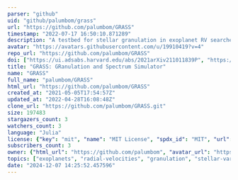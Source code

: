 ```yaml
---
parser: "github"
uid: "github/palumbom/grass"
url: "https://github.com/palumbom/GRASS"
timestamp: "2022-07-17 16:50:10.871289"
description: "A testbed for stellar granulation in exoplanet RV searches. "
avatar: "https://avatars.githubusercontent.com/u/19910419?v=4"
repo_url: "https://github.com/palumbom/GRASS"
doi: ["https://ui.adsabs.harvard.edu/abs/2021arXiv211011839P", "https://ui.adsabs.harvard.edu/abs/2021ascl.soft10011P/abstract"]
title: "GRASS: GRanulation and Spectrum Simulator"
name: "GRASS"
full_name: "palumbom/GRASS"
html_url: "https://github.com/palumbom/GRASS"
created_at: "2021-05-05T17:54:57Z"
updated_at: "2022-04-28T16:08:48Z"
clone_url: "https://github.com/palumbom/GRASS.git"
size: 197483
stargazers_count: 3
watchers_count: 3
language: "Julia"
license: {"key": "mit", "name": "MIT License", "spdx_id": "MIT", "url": "https://api.github.com/licenses/mit", "node_id": "MDc6TGljZW5zZTEz"}
subscribers_count: 3
owner: {"html_url": "https://github.com/palumbom", "avatar_url": "https://avatars.githubusercontent.com/u/19910419?v=4", "login": "palumbom", "type": "User"}
topics: ["exoplanets", "radial-velocities", "granulation", "stellar-variability", "astronomy-software"]
date: "2024-12-07 14:25:52.457596"
---
```

